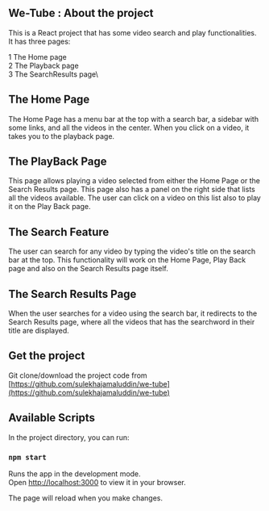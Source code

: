 ## We-Tube : About the project

This is a React project that has some video search and play functionalities.
It has three pages:

1 The Home page\
2 The Playback page\
3 The SearchResults page\

## The Home Page

The Home Page has a menu bar at the top with a search bar, a sidebar with some links, and all the videos in
the center.
When you click on a video, it takes you to the playback page.


## The PlayBack Page

This page allows playing a video selected from either the Home Page or the Search Results page.
This page also has a panel on the right side that lists all the videos available. The user can click
on a video on this list also to play it on the Play Back page.

## The Search Feature

The user can search for any video by typing the video's title on the search bar at the top. This functionality will
work on the Home Page, Play Back page and also on the Search Results page itself.

## The Search Results Page

When the user searches for a video using the search bar, it redirects to the Search Results page, where all the videos 
that has the searchword in their title are displayed.  

## Get the project

Git clone/download the project code from [https://github.com/sulekhajamaluddin/we-tube](https://github.com/sulekhajamaluddin/we-tube)

## Available Scripts

In the project directory, you can run:

### `npm start`

Runs the app in the development mode.\
Open [http://localhost:3000](http://localhost:3000) to view it in your browser.

The page will reload when you make changes.